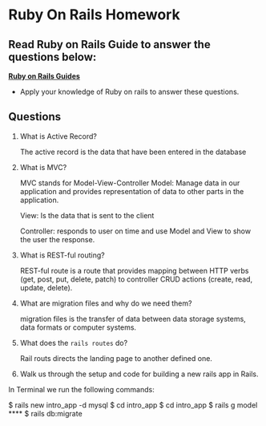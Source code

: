 # Ruby On Rails Homework

## Read Ruby on Rails Guide to answer the questions below:
**[Ruby on Rails Guides](https://guides.rubyonrails.org/)**
- Apply your knowledge of Ruby on rails to answer these questions.

## Questions

1. What is Active Record?

   The active record is the data that have been entered in the database


2. What is MVC?

   MVC stands for Model-View-Controller
   Model: Manage data in our application and provides representation of data to other parts in  the application.

   View: Is the data that is sent to the client 

   Controller: responds to user on time and use Model and View to show the user the response.



3. What is REST-ful routing?

   REST-ful route is a route that provides mapping between HTTP verbs (get, post, put, delete, patch) to controller CRUD actions (create, read, update, delete).



4. What are migration files and why do we need them?

   migration files is the transfer of data between data storage systems, data formats or computer systems.


5. What does the `rails routes` do?

   Rail routs directs the landing page to another defined one.



6. Walk us through the setup and code for building a new rails app in Rails.

In Terminal we run the following commands:

$ rails new intro_app -d mysql
$ cd intro_app
$ cd intro_app
$ rails g model ****
$ rails db:migrate
